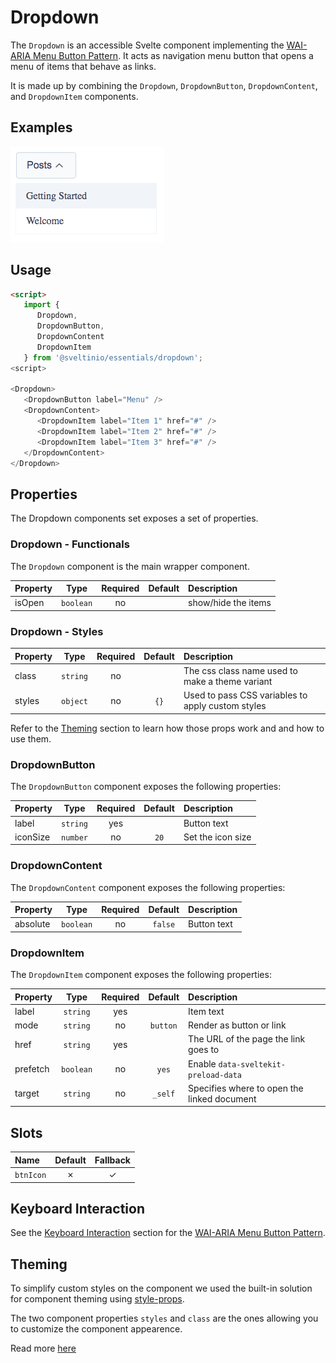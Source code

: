 # Dropdown

The `Dropdown` is an accessible Svelte component implementing the [WAI-ARIA Menu Button Pattern]. It acts as navigation menu button that opens a menu of items that behave as links.

It is made up by combining the `Dropdown`, `DropdownButton`, `DropdownContent`, and `DropdownItem` components.

## Examples

<img src="./assets/images/default.png" alt="Dropdown - Default Styles" />

## Usage

```html
<script>
   import {
      Dropdown,
      DropdownButton,
      DropdownContent
      DropdownItem
   } from '@sveltinio/essentials/dropdown';
<script>

<Dropdown>
   <DropdownButton label="Menu" />
   <DropdownContent>
      <DropdownItem label="Item 1" href="#" />
      <DropdownItem label="Item 2" href="#" />
      <DropdownItem label="Item 3" href="#" />
   </DropdownContent>
</Dropdown>
```

## Properties

The Dropdown components set exposes a set of properties.

### Dropdown - Functionals

The `Dropdown` component is the main wrapper component.

| Property | Type       | Required | Default | Description         |
| :------- | :--------: | :------: | :-----: |:------------------- |
| isOpen   | `boolean`  | no       |         | show/hide the items |

### Dropdown - Styles

| Property | Type     | Required | Default | Description                                       |
| :------- | :------: | :------: | :-----: | :------------------------------------------------ |
| class    | `string` |    no    |         | The css class name used to make a theme variant   |
| styles   | `object` |    no    | `{}`    | Used to pass CSS variables to apply custom styles |

Refer to the [Theming](#theming) section to learn how those props work and and how to use them.

### DropdownButton

The `DropdownButton` component exposes the following properties:

| Property | Type      | Required | Default | Description       |
| :------- | :-------: | :------: | :-----: |:----------------- |
| label    | `string`  | yes      |         | Button text       |
| iconSize | `number`  | no       | `20`    | Set the icon size |

### DropdownContent

The `DropdownContent` component exposes the following properties:

| Property | Type      | Required | Default | Description       |
| :------- | :-------: | :------: | :-----: |:----------------- |
| absolute | `boolean` | no       | `false` | Button text       |

### DropdownItem

The `DropdownItem` component exposes the following properties:

| Property | Type      | Required | Default  | Description                                 |
| :------- | :-------: | :------: | :------: |:------------------------------------------- |
| label    | `string`  | yes      |          | Item text                                   |
| mode     | `string`  | no       | `button` | Render as button or link                    |
| href     | `string`  | yes      |          | The URL of the page the link goes to        |
| prefetch | `boolean` | no       | `yes`    | Enable `data-sveltekit-preload-data`        |
| target   | `string`  | no       | `_self`  | Specifies where to open the linked document |

## Slots

| Name      | Default | Fallback |
| :-------- | :-----: | :------: |
| `btnIcon` | ✗       |    ✓     |

## Keyboard Interaction

See the [Keyboard Interaction] section for the [WAI-ARIA Menu Button Pattern].

## Theming

To simplify custom styles on the component we used the built-in solution for component theming using [style-props].

The two component properties `styles` and `class` are the ones allowing you to customize the component appearence.

Read more [here](./THEMING.md)

<!-- Resources -->
[WAI-ARIA Menu Button Pattern]: https://www.w3.org/WAI/ARIA/apg/patterns/menubutton/
[Keyboard Interaction]: https://www.w3.org/WAI/ARIA/apg/patterns/menu-button/#keyboardinteraction
[style-props]: https://svelte.dev/docs#template-syntax-component-directives---style-props
